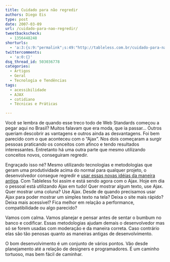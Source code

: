 ```yaml
---
title: Cuidado para não regredir
authors: Diego Eis
type: post
date: 2007-03-09
url: /cuidado-para-nao-regredir/
tweetbackscheck:
  - 1356448248
shorturls:
  - 'a:3:{s:9:"permalink";s:49:"http://tableless.com.br/cuidado-para-nao-regredir";s:7:"tinyurl";s:26:"http://tinyurl.com/3ezqffz";s:4:"isgd";s:19:"http://is.gd/CvTyld";}'
twittercomments:
  - 'a:0:{}'
dsq_thread_id: 503036778
categories:
  - Artigos
  - Geral
  - Tecnologia e Tendências
tags:
  - acessibilidade
  - AJAX
  - cotidiano
  - Técnicas e Práticas

---
```

Você se lembra de quando esse treco todo de Web Standards começou a pegar aqui no Brasil? Muitos falavam que era moda, que ia passar&#8230; Outros queriam descobrir as vantagens e outros ainda as desvantagens. Foi bem parecido com o que aconteceu com o &#8220;Ajax&#8221;. Nos dois começaram a surgir pessoas praticando os conceitos com afinco e tendo resultados interessantes. Entretanto há uma outra parte que mesmo utilizando conceitos novos, conseguiram regredir.

Engraçado isso né? Mesmo utilizando tecnologias e metodologias que geram uma produtividade acima do normal para qualquer projeto, o desenvolvedor consegue regredir e [usar essas novas idéias da maneira antiga][1]. Com Tableless foi assim e está sendo agora com o Ajax. Hoje em dia o pessoal está utilizando Ajax em tudo! Quer mostrar algum texto, use Ajax. Quer mostrar uma coluna? Use Ajax. Desde de quando precisamos usar Ajax para poder mostrar um simples texto na tela? Deixa o site mais rápido? Deixa mais acessível? Fica melhor em relação a performance, compatibilidade ou algo parecido?

Vamos com calma. Vamos planejar e pensar antes de sentar o bumbum no banco e codificar. Essas metodologias ajudam demais o desenvolvedor mas só se forem usadas com moderação e da maneira correta. Caso contrário elas são tão penosas quanto as maneiras antigas de desenvolvimento.

O bom desenvolvimento é um conjunto de vários pontos. Vão desde planejamento até a relação de designers e programadores. É um caminho tortuoso, mas bem fácil de caminhar.

 [1]: http://tableless.com.br/codigo_novo_maneira_velha